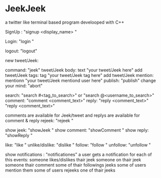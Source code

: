 # JeekJeek
a twitter like terminal based program develooped with C++


  SignUp  : "signup <username> <display_name> <password>"
  
  Login: "login <username> <password>"
  
  logout: "logout"
  
  new tweet/Jeek:
  
  command: "jeek"
  tweet/Jeek body: text "your tweet/Jeek here"
  add tweet/Jeek tags: tag "your tweet/Jeek tag here"
  add tweet/Jeek mention: mentionn "your tweet/Jeek mentiond user here"
  publish: "publish"
  change your mind: "abort"
    
  search: "search #<tag_to_search>" or "search @<username_to_search>"
  comment: "comment <jeekID> <comment_text>"
  reply: "reply <commentID> <comment_text>"
         "reply <replyID> <comment_text>"
  
  comments are available for Jeek/tweet and replys are available for comment & reply
  rejeek: "rejeek <jeekID>"
 
  show jeek: "showJeek <jeekID>"
  show comment: "showComment <commentID>"
  show reply: "showReply <replyID>"
  
 
  like: "like <jeekID>"
  unlike/dislike: "dislike <jeekID>"
  follow: "follow <username>"
  unfollow: "unfollow <username>"
  
  
  show notifications : "notificationes"
    a user gets a notification for each of this events:
      someone likes/dislikes thair jeek
      someone on thair jeek
      someone thair comment
      some of thair followings jeeks
      some of users mention them
      some of users rejeeks one of thair jeeks
  
